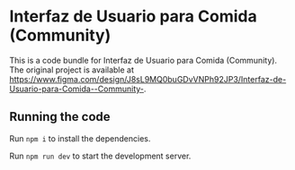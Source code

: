 
  # Interfaz de Usuario para Comida (Community)

  This is a code bundle for Interfaz de Usuario para Comida (Community). The original project is available at https://www.figma.com/design/J8sL9MQ0buGDvVNPh92JP3/Interfaz-de-Usuario-para-Comida--Community-.

  ## Running the code

  Run `npm i` to install the dependencies.

  Run `npm run dev` to start the development server.
  